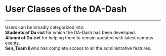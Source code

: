 # User Classes of the DA-Dash


---


Users can be broadly categorized into:<br/>
**Students of Da-iict** for which the DA-Dash has been developed.<br/>
**Alumni of Da-iict** for helping them to remain updated with latest campus events.<br/>
**Sen_Team 8**who has complete access to all the administrative features.